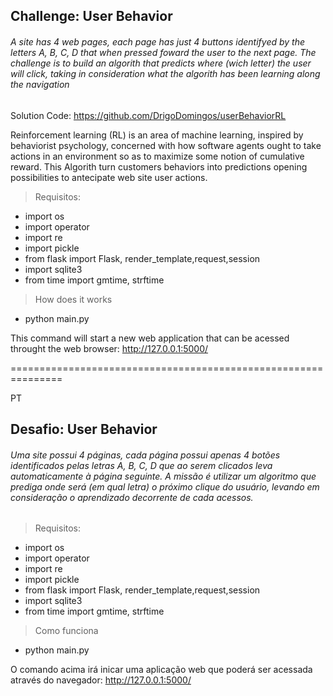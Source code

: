 


## Challenge:  User Behavior

###### A site has 4 web pages, each page has just 4 buttons identifyed by the letters A, B, C, D that when pressed foward the user to the next page. The challenge is to build an algorith that predicts where (wich letter) the user will click, taking in consideration what the algorith has been learning along the navigation</p>

Solution Code: https://github.com/DrigoDomingos/userBehaviorRL

Reinforcement learning (RL) is an area of machine learning, inspired by behaviorist psychology, concerned with how software agents ought to take actions in an environment so as to maximize some notion of cumulative reward. This Algorith turn customers behaviors into predictions opening possibilities to antecipate web site user actions.

> Requisitos:

- import os
- import operator
- import re
- import pickle
- from flask import Flask, render_template,request,session
- import sqlite3
- from time import gmtime, strftime

> How does it works

- python main.py

This command will start a new web application that can be acessed throught the web browser: http://127.0.0.1:5000/


===============================================================

PT

## Desafio:  User Behavior

###### Uma site possui 4 páginas, cada página possui apenas 4 botões identificados pelas letras A, B, C, D que ao serem clicados  leva automaticamente  à página seguinte. A missão é utilizar um algoritmo que prediga onde será (em qual letra) o próximo clique do usuário, levando em consideração o aprendizado decorrente de cada acessos.</p>


> Requisitos:

- import os
- import operator
- import re
- import pickle
- from flask import Flask, render_template,request,session
- import sqlite3
- from time import gmtime, strftime

> Como funciona

- python main.py

O comando acima irá inicar uma aplicação web que poderá ser acessada através do navegador: http://127.0.0.1:5000/
